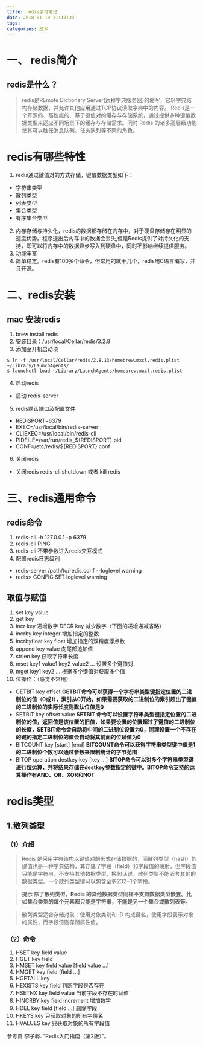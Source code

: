 ```yaml
---
title: redis学习笔记
date: 2018-01-18 11:10:33
tags:
categories: 技术
---
```

# 一、 redis简介
## redis是什么？
> redis是REmote Dictionary Server(远程字典服务器)的缩写，它以字典结构存储数据，并允许其他应用通过TCP协议读取字典中的内容。
Redis是一个开源的、高性能的、基于键值对的缓存与存储系统，通过提供多种键值数据类型来适应不同场景下的缓存与存储需求。同时 Redis 的诸多高层级功能使其可以胜任消息队列、任务队列等不同的角色。
# redis有哪些特性
1) redis通过键值对的方式存储，键值数据类型如下：
+ 字符串类型
+ 散列类型
+ 列表类型
+ 集合类型
+ 有序集合类型
2) 内存存储与持久化，redis的数据都存储在内存中，对于硬盘存储存在明显的速度优势。程序退出后内存中的数据会丢失,但是Redis提供了对持久化的支持，即可以将内存中的数据异步写入到硬盘中，同时不影响继续提供服务。
3) 功能丰富
4) 简单稳定。redis有100多个命令，但常用的就十几个，redis用C语言编写，并且开源。

<!--more-->

# 二、redis安装
## mac 安装redis
1) brew install redis
2) 安装目录：/usr/local/Cellar/redis/3.2.8
3) 添加至开机启动项
```
$ ln -f /usr/local/Cellar/redis/2.8.13/homebrew.mxcl.redis.plist ~/Library/LaunchAgents/
$ launchctl load ~/Library/LaunchAgents/homebrew.mxcl.redis.plist
```
4) 启动redis
- 启动 redis-server
5) redis默认端口及配置文件
- REDISPORT=6379
- EXEC=/usr/local/bin/redis-server
- CLIEXEC=/usr/local/bin/redis-cli
- PIDFILE=/var/run/redis_${REDISPORT}.pid
- CONF=/etc/redis/${REDISPORT}.conf
6) 关闭redis
- 关闭redis redis-cli shutdown 或者 kill redis

# 三、redis通用命令
## redis命令
1) redis-cli -h 127.0.0.1 -p 6379
2) redis-cli PING
3) redis-cli 不带参数进入redis交互模式
4) 配置redis日志级别
- redis-server /path/to/redis.conf --loglevel warning
- redis> CONFIG SET loglevel warning

## 取值与赋值
1) set key value
2) get key
3) incr key 递增数字 DECR key 减少数字（下面的递增递减省略）
4) incrby key integer 增加指定的整数
5) incrbyfloat key float 增加指定的双精度浮点数
6) append key value 向尾部追加值
7) strlen key 获取字符串长度
8) mset key1 value1 key2 value2 ... 设置多个键值对
9) mget key1 key2 ... 根据多个键值对获取多个值
10) 位操作：（感觉不常用）
- GETBIT key offset **GETBIT命令可以获得一个字符串类型键指定位置的二进制位的值（0或1），索引从0开始，如果需要获取的二进制位的索引超出了键值的二进制位的实际长度则默认位值是0**
- SETBIT key offset value **SETBIT 命令可以设置字符串类型键指定位置的二进制位的值，返回值是该位置的旧值，如果要设置的位置超过了键值的二进制位的长度，SETBIT命令会自动将中间的二进制位设置为0，同理设置一个不存在的键的指定二进制位的值会自动将其前面的位赋值为0**
- BITCOUNT key [start] [end] **BITCOUNT命令可以获得字符串类型键中值是1的二进制位个数可以通过参数来限制统计的字节范围**
- BITOP operation destkey key [key …] **BITOP命令可以对多个字符串类型键进行位运算，并将结果存储在destkey参数指定的键中。BITOP命令支持的运算操作有AND、OR、XOR和NOT**

# redis类型
## 1.散列类型
### （1）介绍
> Redis 是采用字典结构以键值对的形式存储数据的，而散列类型（hash）的键值也是一种字典结构，其存储了字段（field）和字段值的映射，但字段值只能是字符串，不支持其他数据类型，换句话说，散列类型不能嵌套其他的数据类型。一个散列类型键可以包含至多232−1个字段。

> **提示 除了散列类型，Redis 的其他数据类型同样不支持数据类型嵌套。比如集合类型的每个元素都只能是字符串，不能是另一个集合或散列表等。**

> 散列类型适合存储对象：使用对象类别和 ID 构成键名，使用字段表示对象的属性，而字段值则存储属性值。

### （2）命令
1) HSET key field value
2) HGET key field
3) HMSET key field value [field value …]
4) HMGET key field [field …]
5) HGETALL key
6) HEXISTS key field 判断字段是否存在
7) HSETNX key field value 当前字段不存在时赋值
8) HINCRBY key field increment 增加数字
9) HDEL key field [field …] 删除字段
10) HKEYS key 只获取对象的所有字段名
11) HVALUES key 只获取对象的所有字段值


参考自 李子骅. “Redis入门指南（第2版）”。

